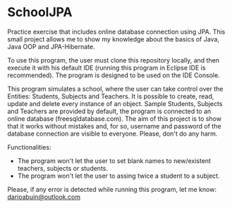 # SchoolJPA
Practice exercise that includes online database connection using JPA.
This small project allows me to show my knowledge about the basics of Java, Java OOP and JPA-Hibernate.

To use this program, the user must clone this repository locally, and then execute it with his default IDE (running this program in Eclipse IDE is recommended). 
The program is designed to be used on the IDE Console. 

This program simulates a school, where the user can take control over the Entities: Students, Subjects and Teachers. It is possible to create, read, update and delete every 
instance of an object.
Sample Students, Subjects and Teachers are provided by default, the program is connected to an online database (freesqldatabase.com). The aim of this project is to show that 
it works without mistakes and, for so, username and password of the database connection are visible to everyone. Please, don't do any harm.

Functionalities: 
- The program won't let the user to set blank names to new/existent teachers, subjects or students. 
- The program won't let the user to assing twice a student to a subject. 

Please, if any error is detected while running this program, let me know: darioabuin@outlook.com
